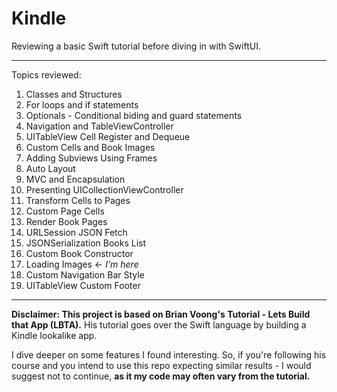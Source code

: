 # Kindle
Reviewing a basic Swift tutorial before diving in with SwiftUI.

--- 

Topics reviewed: 

1. Classes and Structures
2. For loops and if statements
3. Optionals - Conditional biding and guard statements
4. Navigation and TableViewController
5. UITableView Cell Register and Dequeue
6. Custom Cells and Book Images
7. Adding Subviews Using Frames
8. Auto Layout
9. MVC and Encapsulation
10. Presenting UICollectionViewController 
11. Transform Cells to Pages
12. Custom Page Cells
13. Render Book Pages
14. URLSession JSON Fetch
15. JSONSerialization Books List
16. Custom Book Constructor
17. Loading Images <- *I'm here*
18. Custom Navigation Bar Style
19. UITableView Custom Footer

-----
**Disclaimer: This project is based on Brian Voong's Tutorial - Lets Build that App (LBTA).** 
His tutorial goes over the Swift language by building a Kindle lookalike app. 

I dive deeper on some features I found interesting. So, if you're following his course and you intend to use this repo expecting similar results - I would suggest not to continue, **as it my code may often vary from the tutorial.**
